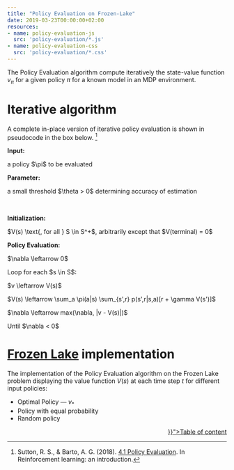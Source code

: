 ```yaml
---
title: "Policy Evaluation on Frozen-Lake"
date: 2019-03-23T00:00:00+02:00
resources:
- name: policy-evaluation-js
  src: 'policy-evaluation/*.js'
- name: policy-evaluation-css
  src: 'policy-evaluation/*.css'
---
```


The Policy Evaluation algorithm compute iteratively the state-value function $v_\pi$ 
for a given policy $\pi$ for a known model in an MDP environment.

<!--more--> 

# Iterative algorithm

A complete in-place version of iterative policy evaluation is shown in pseudocode in
the box below. [^1]

<div class="algorithm">
    <p><b>Input:</b></p>
    <p class="i1">a policy $\pi$ to be evaluated</p>
    <p><b>Parameter:</b></p>
    <p class="i1">a small threshold $\theta > 0$ determining accuracy of estimation</p>
    <br />
    <p><b>Initialization:</b></p>
    <p class="i1">$V(s) \text{, for all } S \in S^+$, arbitrarily except that $V(terminal) = 0$</p>
    <p><b>Policy Evaluation:</b></p>
    <p class="i1">$\nabla \leftarrow 0$</p>
    <p class="i1">Loop for each $s \in S$:</p>
    <p class="i2">$v \leftarrow V(s)$</p>
    <p class="i2">$V(s) \leftarrow \sum_a \pi(a|s) \sum_{s',r} p(s',r|s,a)[r + \gamma V(s')]$</p>
    <p class="i2">$\nabla \leftarrow max(\nabla, |v - V(s)|)$</p>
    <p>Until $\nabla < 0$</p>
</div>

# [Frozen Lake](https://gym.openai.com/envs/FrozenLake-v0/) implementation

The implementation of the Policy Evaluation algorithm on the Frozen Lake problem 
displaying the value function $V(s)$ at each time step $t$ for different input policies:

- Optimal Policy — $v_*$
- Policy with equal probability
- Random policy


<div class="policy-evaluation-frozen-lake"></div>

<div style="text-align: right">
<a href="{{< ref "/posts/reinforcement-learning-algorithms.md" >}}">Table of content</a>
</div>

[^1]: Sutton, R. S., & Barto, A. G. (2018). [4.1 Policy Evaluation](http://www.incompleteideas.net/book/RLbook2018.pdf). In Reinforcement learning: an introduction.
